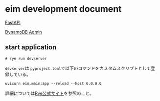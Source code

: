 # eim development document

[FastAPI](http://127.0.0.1:8000/)

[DynamoDB Admin](http://127.0.0.1:8001/)

## start application

```
# rye run devserver
```

`devserver`は `pyproject.toml`で以下のコマンドをカスタムスクリプトとして登録している。

```
uvicorn eim.main:app --reload --host 0.0.0.0
```

詳細については[Rye公式サイト](https://rye-up.com/guide/pyproject/#toolryescripts)を参照のこと。